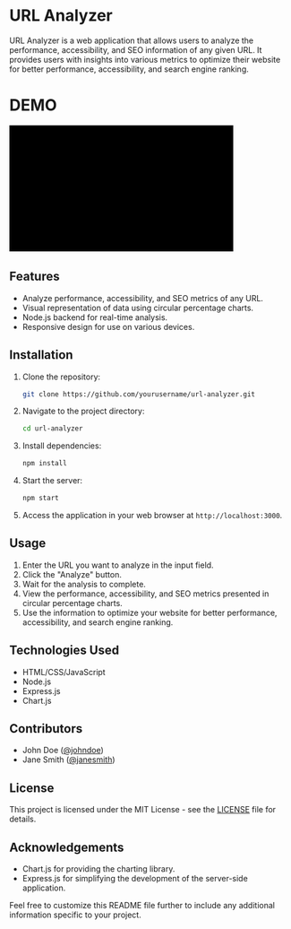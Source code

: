 # URL Analyzer

URL Analyzer is a web application that allows users to analyze the performance, accessibility, and SEO information of any given URL. It provides users with insights into various metrics to optimize their website for better performance, accessibility, and search engine ranking.

# DEMO

![alt text](public/resources/url_analyzer.gif)

## Features

- Analyze performance, accessibility, and SEO metrics of any URL.
- Visual representation of data using circular percentage charts.
- Node.js backend for real-time analysis.
- Responsive design for use on various devices.

## Installation

1. Clone the repository:

   ```bash
   git clone https://github.com/yourusername/url-analyzer.git
   ```

2. Navigate to the project directory:

   ```bash
   cd url-analyzer
   ```

3. Install dependencies:

   ```bash
   npm install
   ```

4. Start the server:

   ```bash
   npm start
   ```

5. Access the application in your web browser at `http://localhost:3000`.

## Usage

1. Enter the URL you want to analyze in the input field.
2. Click the "Analyze" button.
3. Wait for the analysis to complete.
4. View the performance, accessibility, and SEO metrics presented in circular percentage charts.
5. Use the information to optimize your website for better performance, accessibility, and search engine ranking.

## Technologies Used

- HTML/CSS/JavaScript
- Node.js
- Express.js
- Chart.js

## Contributors

- John Doe ([@johndoe](https://github.com/johndoe))
- Jane Smith ([@janesmith](https://github.com/janesmith))

## License

This project is licensed under the MIT License - see the [LICENSE](LICENSE) file for details.

## Acknowledgements

- Chart.js for providing the charting library.
- Express.js for simplifying the development of the server-side application.

Feel free to customize this README file further to include any additional information specific to your project.

